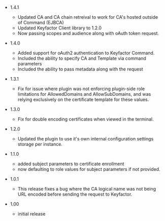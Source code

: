 - 1.4.1
  - Updated CA and CA chain retreival to work for CA's hosted outside of Command (EJBCA)
  - Updated Keyfactor Client library to 1.2.0
  - Now passing scopes and audience along with oAuth token request.
  
- 1.4.0
  - Added support for oAuth2 authentication to Keyfactor Command.
  - Included the ability to specify CA and Template via command parameters
  - Included the ability to pass metadata along with the request

- 1.3.1 
  - Fix for issue where plugin was not enforcing plugin-side role limitations for AllowedDomains and AllowSubDomains, and was relying exclusively on the certificate template for these values.

- 1.3.0
  - Fix for double encoding certificates when viewed in the terminal.

- 1.2.0
  - Updated the plugin to use it's own internal configuration settings storage per instance.

- 1.1.0
  - added subject parameters to certificate enrollment
  - now defaulting to role values for subject parameters if not provided.

- 1.0.1
  - This release fixes a bug where the CA logical name was not being URL encoded before sending the request to Keyfactor.

- 1.00
  - initial release
